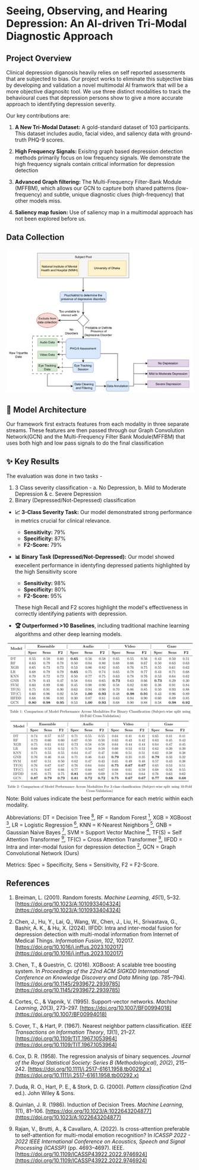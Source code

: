 # Seeing, Observing, and Hearing Depression: An AI-driven Tri-Modal Diagnostic Approach

## Project Overview

Clinical depression diganosis heavily relies on self reported assessments that are subjected to bias. Our project works to eliminate this subjective bias by developing and validation a novel multimodal AI framwork that will be a more objective diagnositc tool. We use three distinct modalities to track the behavioural cues that depression persons show to give a more accurate approach to identifyting depression severity.

Our key contributions are:

1.  **A New Tri-Modal Dataset:** A gold-standard dataset of 103 participants. This dataset includes audio, facial video, and saliency data with ground-truth PHQ-9 scores.

2.  **High Frequency Signals:** Exisitng graph based depression detection methods primarily focus on low frequency signals. We demonstrate the high frequency signals contain critical information for depression detection

3.  **Advanced Graph filtering:** The Multi-Frequency Filter-Bank Module (MFFBM), which allows our GCN to capture both shared patterns (low-frequency) and subtle, unique diagnostic clues (high-frequency) that other models miss.

4.  **Saliency map fusion:** Use of saliency map in a multimodal approach has not been explored before us.

## Data Collection
![](./Data_collection.png)

## 🧠 Model Architecture

Our framework first extracts features from each modality in three separate streams. These features are then passed through our Graph Convolution Network(GCN) and the Multi-Frequency Filter Bank Module(MFFBM) that uses both high and low pass signals to do the final classification

## ✨ Key Results

The evaluation was done in two tasks - 
1. 3 Class severity classification -
   a. No Depression,
   b. Mild to Moderate Depression &
   c. Severe Depression
3. Binary (Depressed/Not-Depressed) classification

* **📈 3-Class Severity Task:** Our model demonstrated strong performance in metrics crucial for clinical relevance.
    * **Sensitivity:** 79%
    * **Specificity:** 87%
    * **F2-Score:** 79%

* **📊 Binary Task (Depressed/Not-Depressed):** Our model showed execellent performance in identyfing depressed patients highlighted by the high Sensitivity score
    * **Sensitivity:** 98%
    * **Specificity:** 80%
    * **F2-Score:** 95%
      
   These high Recall and F2 scores highlight the model's effectiveness in correctly identifying patients with depression.

* **🏆 Outperformed >10 Baselines**, including traditional machine learning algorithms and other deep learning models.

![](./Binary_results.png)
![](./Multi_results.png)
Note: Bold values indicate the best performance for each metric within each modality.

Abbreviations: DT = Decision Tree [<sup>8</sup>](#reference-8), RF = Random Forest [<sup>1</sup>](#reference-1), XGB = XGBoost [<sup>3</sup>](#reference-3), LR = Logistic Regression [<sup>6</sup>](#reference-6), KNN = K-Nearest Neighbors [<sup>5</sup>](#reference-5), GNB = Gaussian Naive Bayes [<sup>7</sup>](#reference-7), SVM = Support Vector Machine [<sup>4</sup>](#reference-4), TF(S) = Self Attention Transformer [<sup>9</sup>](#reference-9), TF(C) = Cross Attention Transformer [<sup>9</sup>](#reference-9), IIFDD = Intra and inter-modal fusion for depression detection [<sup>2</sup>](#reference-2), GCN = Graph Convolutional Network (Ours)

Metrics: Spec = Specificity, Sens = Sensitivity, F2 = F2-Score.


## References

1.  <span id="reference-1"></span>Breiman, L. (2001). Random forests. *Machine Learning*, *45*(1), 5–32. [https://doi.org/10.1023/A:1010933404324](https://doi.org/10.1023/A:1010933404324)

2.  <span id="reference-2"></span>Chen, J., Hu, Y., Lai, Q., Wang, W., Chen, J., Liu, H., Srivastava, G., Bashir, A. K., & Hu, X. (2024). IIFDD: Intra and inter-modal fusion for depression detection with multi-modal information from Internet of Medical Things. *Information Fusion*, *102*, 102017. [https://doi.org/10.1016/j.inffus.2023.102017](https://doi.org/10.1016/j.inffus.2023.102017)

3.  <span id="reference-3"></span>Chen, T., & Guestrin, C. (2016). XGBoost: A scalable tree boosting system. In *Proceedings of the 22nd ACM SIGKDD International Conference on Knowledge Discovery and Data Mining* (pp. 785–794). [https://doi.org/10.1145/2939672.2939785](https://doi.org/10.1145/2939672.2939785)

4.  <span id="reference-4"></span>Cortes, C., & Vapnik, V. (1995). Support-vector networks. *Machine Learning*, *20*(3), 273–297. [https://doi.org/10.1007/BF00994018](https://doi.org/10.1007/BF00994018)

5.  <span id="reference-5"></span>Cover, T., & Hart, P. (1967). Nearest neighbor pattern classification. *IEEE Transactions on Information Theory*, *13*(1), 21–27. [https://doi.org/10.1109/TIT.1967.1053964](https://doi.org/10.1109/TIT.1967.1053964)

6.  <span id="reference-6"></span>Cox, D. R. (1958). The regression analysis of binary sequences. *Journal of the Royal Statistical Society: Series B (Methodological)*, *20*(2), 215–242. [https://doi.org/10.1111/j.2517-6161.1958.tb00292.x](https://doi.org/10.1111/j.2517-6161.1958.tb00292.x)

7.  <span id="reference-7"></span>Duda, R. O., Hart, P. E., & Stork, D. G. (2000). *Pattern classification* (2nd ed.). John Wiley & Sons.

8.  <span id="reference-8"></span>Quinlan, J. R. (1986). Induction of Decision Trees. *Machine Learning*, *1*(1), 81–106. [https://doi.org/10.1023/A:1022643204877](https://doi.org/10.1023/A:1022643204877)

9.  <span id="reference-9"></span>Rajan, V., Brutti, A., & Cavallaro, A. (2022). Is cross-attention preferable to self-attention for multi-modal emotion recognition? In *ICASSP 2022 - 2022 IEEE International Conference on Acoustics, Speech and Signal Processing (ICASSP)* (pp. 4693–4697). IEEE. [https://doi.org/10.1109/ICASSP43922.2022.9746924](https://doi.org/10.1109/ICASSP43922.2022.9746924)
